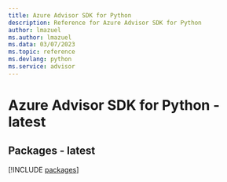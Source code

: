 ```yaml
---
title: Azure Advisor SDK for Python
description: Reference for Azure Advisor SDK for Python
author: lmazuel
ms.author: lmazuel
ms.data: 03/07/2023
ms.topic: reference
ms.devlang: python
ms.service: advisor
---
```

# Azure Advisor SDK for Python - latest
## Packages - latest
[!INCLUDE [packages](advisor-index.md)]
